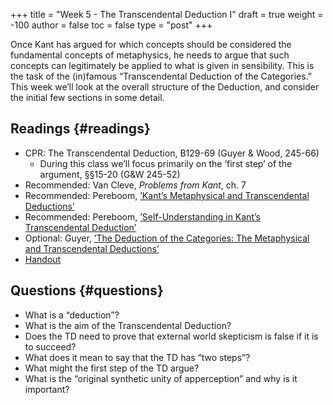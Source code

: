 +++
title = "Week 5 - The Transcendental Deduction I"
draft = true
weight = -100
author = false
toc = false
type = "post"
+++

Once Kant has argued for which concepts should be considered the fundamental
concepts of metaphysics, he needs to argue that such concepts can legitimately
be applied to what is given in sensibility. This is the task of the (in)famous
&ldquo;Transcendental Deduction of the Categories.&rdquo; This week we&rsquo;ll look at the
overall structure of the Deduction, and consider the initial few sections in
some detail.


## Readings {#readings}

-   CPR: The Transcendental Deduction, B129-69 (Guyer & Wood, 245-66)
    -   During this class we&rsquo;ll focus primarily on the &rsquo;first step&rsquo; of the
        argument, §§15-20 (G&W 245-52)
-   Recommended: Van Cleve, _Problems from Kant_, ch. 7
-   Recommended: Pereboom, [&rsquo;Kant&rsquo;s Metaphysical and Transcendental Deductions&rsquo;](https://www.dropbox.com/s/bn49z2qpffkq5uv/pereboom2006.pdf?dl=0)
-   Recommended: Pereboom, [&rsquo;Self-Understanding in Kant&rsquo;s Transcendental Deduction&rsquo;](https://www.dropbox.com/s/e8c8jq3e380a3hb/pereboom1995.pdf?dl=0)
-   Optional: Guyer, [&rsquo;The Deduction of the Categories: The Metaphysical and Transcendental Deductions&rsquo;](https://www.dropbox.com/s/fu32owtdal7ldx9/guyer2010a.pdf?dl=0)
-   [Handout](%7Cfilename%7C/pdfs/phil871/phil871kant/5_KantTDI.pdf)


## Questions {#questions}

-   What is a &ldquo;deduction&rdquo;?
-   What is the aim of the Transcendental Deduction?
-   Does the TD need to prove that external world skepticism is false if it is
    to succeed?
-   What does it mean to say that the TD has &ldquo;two steps&rdquo;?
-   What might the first step of the TD argue?
-   What is the &ldquo;original synthetic unity of apperception&rdquo; and why is it important?
